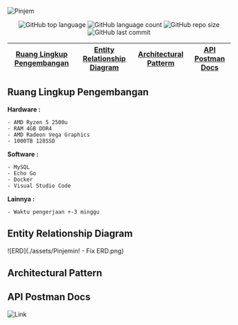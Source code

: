 ![Pinjem](https://socialify.git.ci/sultanfariz/Pinjem/image?description=1&descriptionEditable=A%20self-initiated%20project%20to%20help%20people%20borrow%20books%20from%20library.%20Developed%20using%20Go%20Echo%20and%20implementing%20Clean%20Architecture.&font=Inter&language=1&logo=https%3A%2F%2Favatars.githubusercontent.com%2Fu%2F55394860%3Fv%3D4&owner=1&pattern=Circuit%20Board&theme=Dark)

<div align="center">
    <img alt="GitHub top language" src="https://img.shields.io/github/languages/top/sultanfariz/Pinjem?style=for-the-badge">
    <img alt="GitHub language count" src="https://img.shields.io/github/languages/count/sultanfariz/Pinjem?style=for-the-badge">
    <img alt="GitHub repo size" src="https://img.shields.io/github/repo-size/sultanfariz/Pinjem?style=for-the-badge">
    <img alt="GitHub last commit" src="https://img.shields.io/github/last-commit/sultanfariz/Pinjem?style=for-the-badge">
</div>

| [Ruang Lingkup Pengembangan](#ruang-lingkup-pengembangan) | [Entity Relationship Diagram](#entity-relationship-diagram) | [Architectural Patterm](#architectural-pattern) | [API Postman Docs](#api-postman-docs) |
| :-------------------------------------------------------: | :---------------------------------------------------------: | :---------------------------------------------: | :-----------------------------------: |

## Ruang Lingkup Pengembangan

**Hardware :**

```
- AMD Ryzen 5 2500u
- RAM 4GB DDR4
- AMD Radeon Vega Graphics
- 1000TB 128SSD
```

**Software :**

```
- MySQL
- Echo Go
- Docker
- Visual Studio Code
```

**Lainnya :**

```
- Waktu pengerjaan +-3 minggu
```

## Entity Relationship Diagram

![ERD](./assets/Pinjemin! - Fix ERD.png)

## Architectural Pattern

## API Postman Docs

![Link](https://documenter.getpostman.com/view/14458184/UUy4e66j)
